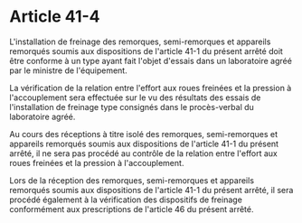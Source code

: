 # Article 41-4

L'installation de freinage des remorques, semi-remorques et appareils remorqués soumis aux dispositions de l'article 41-1 du présent arrêté doit être conforme à un type ayant fait l'objet d'essais dans un laboratoire agréé par le ministre de l'équipement.

La vérification de la relation entre l'effort aux roues freinées et la pression à l'accouplement sera effectuée sur le vu des résultats des essais de l'installation de freinage type consignés dans le procès-verbal du laboratoire agréé.

Au cours des réceptions à titre isolé des remorques, semi-remorques et appareils remorqués soumis aux dispositions de l'article 41-1 du présent arrêté, il ne sera pas procédé au contrôle de la relation entre l'effort aux roues freinées et la pression à l'accouplement.

Lors de la réception des remorques, semi-remorques et appareils remorqués soumis aux dispositions de l'article 41-1 du présent arrêté, il sera procédé également à la vérification des dispositifs de freinage conformément aux prescriptions de l'article 46 du présent arrêté.
